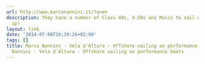 ```yaml
---
url: http://www.marconannini.it/?q=en
description: They have a number of Class 40s, 9.50s and Minis to sail on. Sign me
  up!
layout: link
date: '2014-07-08T16:39:26+02:00'
tags: []
title: Marco Nannini - Vela d'Altura - Offshore sailing on performance boats | Marco
  Nannini - Vela d'Altura - Offshore sailing on performance boats
---
```

